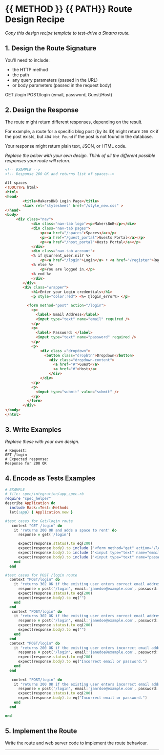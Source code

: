 # {{ METHOD }} {{ PATH}} Route Design Recipe

_Copy this design recipe template to test-drive a Sinatra route._

## 1. Design the Route Signature

You'll need to include:
  * the HTTP method
  * the path
  * any query parameters (passed in the URL)
  * or body parameters (passed in the request body)


GET /login
POST/login (email, password, Guest/Host)


## 2. Design the Response

The route might return different responses, depending on the result.

For example, a route for a specific blog post (by its ID) might return `200 OK` if the post exists, but `404 Not Found` if the post is not found in the database.

Your response might return plain text, JSON, or HTML code. 

_Replace the below with your own design. Think of all the different possible responses your route will return._

```html
<!-- EXAMPLE -->
<!-- Response 200 OK and returns list of spaces-->

All spaces
<!DOCTYPE html>
<html>
<head>
        <title>MakersBNB Login Page</title>
        <link rel="stylesheet" href="/style_new.css" >
</head>
<body>
     <div class="nav">
            <div class="nav-tab logo"><p>MakersBnB</p></div>
            <div class="nav-tab pages">
                <p><a href="/spaces">Spaces</a></p>
                <p><a href="/guest_portal">Guests Portal</a></p>
                <p><a href="/host_portal">Hosts Portal</a></p>
            </div>
            <div class="nav-tab account">
            <% if @current_user.nil? %>
                <p><a href="/login">Login</a> • <a href="/register">Register</a></p>
            <% else %>
                <p>You are logged in.</p>
            <% end %>
            </div>
        </div>
        <div class="wrapper">
            <h1>Enter your Login credentials</h1>
            <p style="color:red"> <%= @login_error%> </p>

          <form method="post" action="/login">
            <p>
              <label> Email Address</label> 
              <input type="text" name="email" required />
            </p>
            <p>
              <label> Password: </label> 
              <input type="text" name="password" required />
            </p>
            <p>
                <div class ="dropdown">
                  <button class="dropbtn">Dropdown</button>
                    <div class="dropdown-content">
                      <a href="#">Guest</a>
                      <a href="#">Host</a>
                    </div>
                </div>
            </p>
            <p>
              <input type="submit" value="submit" />
            </p>
          </form>
        </div>
</body>
</html>

```

## 3. Write Examples

_Replace these with your own design._

```
# Request:
GET /login
# Expected response:
Response for 200 OK

```


## 4. Encode as Tests Examples

```ruby
# EXAMPLE
# file: spec/integration/app_spec.rb
require "spec_helper"
describe Application do
  include Rack::Test::Methods
  let(:app) { Application.new }

#test cases for Get/login route   
   context "GET /login" do
    it 'returns 200 OK and adds a space to rent' do
      response = get('/login')

      expect(response.status).to eq(200)
      expect(response.body).to include ('<form method="get" action="/login">')
      expect(response.body).to include ('<input type="text" name="email" required />')
      expect(response.body).to include ('<input type="text" name="password" required />')
    end
  end

#test cases for POST /login route  
  context "POST/login" do
    it "returns 302 OK if the existing user enters correct email address and password" do
      response = post('/login', email:'janedoe@example.com', password:'password312', dropdown:'Guest')
      expect(response.status).to eq(200)
      expect(response.body).to eq("")
    end
  end
   context "POST/login" do
    it "returns 302 OK if the existing user enters correct email address and password" do
      response = post('/login', email:'janedoe@example.com', password:'password312', dropdown:'Host')
      expect(response.status).to eq(200)
      expect(response.body).to eq("")
    end
  end
  context "POST/login" do
    it "returns 200 OK if the existing user enters incorrect email address or password" do
      response = post('/login', email:'janedoe@example.com', password:'password123', dropdown:'Guest')
      expect(response.status).to eq(200)
      expect(response.body).to eq("Incorrect email or password.")
    end
  end
  
   context "POST/login" do
    it "returns 200 OK if the existing user enters incorrect email address or password" do
      response = post('/login', email:'janrdoe@example.com', password:'password312', dropdown:'Host')
      expect(response.status).to eq(200)
      expect(response.body).to eq("Incorrect email or password.")
    end
  end

end
```

## 5. Implement the Route

Write the route and web server code to implement the route behaviour.

<!-- BEGIN GENERATED SECTION DO NOT EDIT -->

---